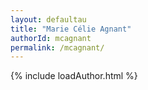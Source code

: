 ```yaml
---
layout: defaultau
title: "Marie Célie Agnant"
authorId: mcagnant
permalink: /mcagnant/
---
```

{% include loadAuthor.html %}
<script>
    $(document).ready(function(){
        showAuthorBio('{{ page.authorId }}');
   });
</script>